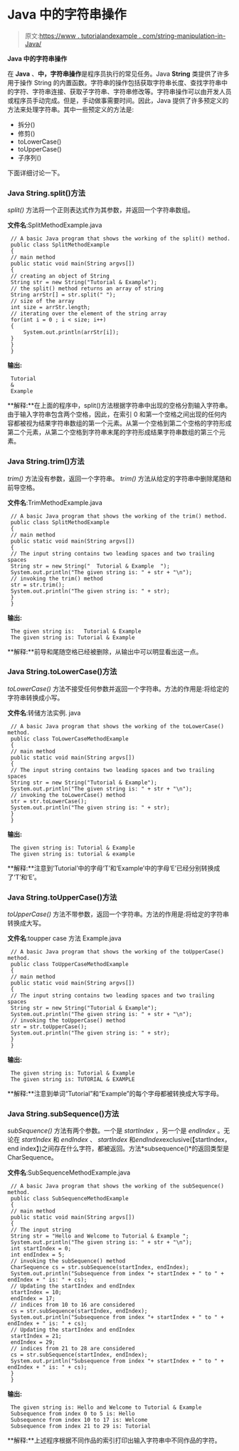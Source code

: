 # Java 中的字符串操作

> 原文:[https://www . tutorialandexample . com/string-manipulation-in-Java/](https://www.tutorialandexample.com/string-manipulation-in-java/)

**Java 中的字符串操作**

在 **Java** 、**中，字符串操作**是程序员执行的常见任务。Java **String** 类提供了许多用于操作 String 的内置函数。字符串的操作包括获取字符串长度、查找字符串中的字符、字符串连接、获取子字符串、字符串修改等。字符串操作可以由开发人员或程序员手动完成。但是，手动做事需要时间。因此，Java 提供了许多预定义的方法来处理字符串。其中一些预定义的方法是:

*   拆分()
*   修剪()
*   toLowerCase()
*   toUpperCase()
*   子序列()

下面详细讨论一下。

### Java String.split()方法

*split()* 方法将一个正则表达式作为其参数，并返回一个字符串数组。

**文件名**:SplitMethodExample.java

```
 // A basic Java program that shows the working of the split() method.
 public class SplitMethodExample
 { 
 // main method
 public static void main(String argvs[])
 { 
 // creating an object of String
 String str = new String("Tutorial & Example"); 
 // the split() method returns an array of string
 String arrStr[] = str.split(" ");
 // size of the array
 int size = arrStr.length;
 // iterating over the element of the string array
 for(int i = 0 ; i < size; i++)
 {
     System.out.println(arrStr[i]);
 }
 } 
 }  
```

**输出:**

```
 Tutorial
 &
 Example 
```

**解释:**在上面的程序中，split()方法根据字符串中出现的空格分割输入字符串。由于输入字符串包含两个空格，因此，在索引 0 和第一个空格之间出现的任何内容都被视为结果字符串数组的第一个元素。从第一个空格到第二个空格的字符形成第二个元素，从第二个空格到字符串末尾的字符形成结果字符串数组的第三个元素。

### Java String.trim()方法

*trim()* 方法没有参数，返回一个字符串。 *trim()* 方法从给定的字符串中删除尾随和前导空格。

**文件名**:TrimMethodExample.java

```
 // A basic Java program that shows the working of the trim() method.
 public class SplitMethodExample
 { 
 // main method
 public static void main(String argvs[])
 { 
 // The input string contains two leading spaces and two trailing spaces
 String str = new String("  Tutorial & Example  "); 
 System.out.println("The given string is: " + str + "\n");
 // invoking the trim() method
 str = str.trim();
 System.out.println("The given string is: " + str);
 } 
 }  
```

**输出:**

```
 The given string is:   Tutorial & Example 
 The given string is: Tutorial & Example 
```

**解释:**前导和尾随空格已经被删除，从输出中可以明显看出这一点。

### Java String.toLowerCase()方法

*toLowerCase()* 方法不接受任何参数并返回一个字符串。方法的作用是:将给定的字符串转换成小写。

**文件名**:转储方法实例. java

```
 // A basic Java program that shows the working of the toLowerCase() method.
 public class ToLowerCaseMethodExample
 { 
 // main method
 public static void main(String argvs[])
 { 
 // The input string contains two leading spaces and two trailing spaces
 String str = new String("Tutorial & Example"); 
 System.out.println("The given string is: " + str + "\n");
 // invoking the toLowerCase() method
 str = str.toLowerCase();
 System.out.println("The given string is: " + str);
 } 
 }  
```

**输出:**

```
 The given string is: Tutorial & Example
 The given string is: tutorial & example 
```

**解释:**注意到‘Tutorial’中的字母‘T’和‘Example’中的字母‘E’已经分别转换成了‘T’和‘E’。

### Java String.toUpperCase()方法

*toUpperCase()* 方法不带参数，返回一个字符串。方法的作用是:将给定的字符串转换成大写。

**文件名**:toupper case 方法 Example.java

```
 // A basic Java program that shows the working of the toUpperCase() method.
 public class ToUpperCaseMethodExample
 { 
 // main method
 public static void main(String argvs[])
 { 
 // The input string contains two leading spaces and two trailing spaces
 String str = new String("Tutorial & Example"); 
 System.out.println("The given string is: " + str + "\n");
 // invoking the toUpperCase() method
 str = str.toUpperCase();
 System.out.println("The given string is: " + str);
 } 
 }  
```

**输出:**

```
 The given string is: Tutorial & Example
 The given string is: TUTORIAL & EXAMPLE 
```

**解释:**注意到单词“Tutorial”和“Example”的每个字母都被转换成大写字母。

### Java String.subSequence()方法

*subSequence()* 方法有两个参数。一个是 *startIndex* ，另一个是 *endIndex* 。无论在 *startIndex* 和 *endIndex* 、 *startIndex* 和*endIndex*exclusive(【startIndex，end index】)之间存在什么字符，都被返回。方法*subsequence()*的返回类型是 CharSequence。

**文件名**:SubSequenceMethodExample.java

```
 // A basic Java program that shows the working of the subSequence() method.
 public class SubSequenceMethodExample
 { 
 // main method
 public static void main(String argvs[])
 { 
 // The input string
 String str = "Hello and Welcome to Tutorial & Example "; 
 System.out.println("The given string is: " + str + "\n");
 int startIndex = 0;
 int endIndex = 5;
 // invoking the subSequence() method
 CharSequence cs = str.subSequence(startIndex, endIndex);
 System.out.println("Subsequence from index "+ startIndex + " to " + endIndex + " is: " + cs);
 // Updating the startIndex and endIndex
 startIndex = 10;
 endIndex = 17;
 // indices from 10 to 16 are considered
 cs = str.subSequence(startIndex, endIndex);
 System.out.println("Subsequence from index "+ startIndex + " to " + endIndex + " is: " + cs);
 // Updating the startIndex and endIndex
 startIndex = 21;
 endIndex = 29;
 // indices from 21 to 28 are considered
 cs = str.subSequence(startIndex, endIndex);
 System.out.println("Subsequence from index "+ startIndex + " to " + endIndex + " is: " + cs);
 } 
 }    
```

**输出:**

```
 The given string is: Hello and Welcome to Tutorial & Example
 Subsequence from index 0 to 5 is: Hello
 Subsequence from index 10 to 17 is: Welcome
 Subsequence from index 21 to 29 is: Tutorial 
```

**解释:**上述程序根据不同作品的索引打印出输入字符串中不同作品的字符。